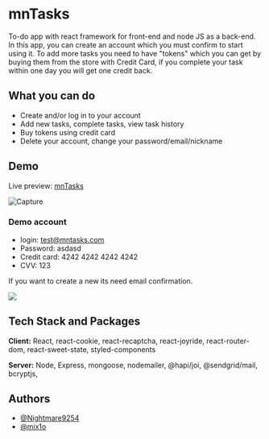 # mnTasks

To-do app with react framework for front-end and node JS as a back-end. In this app, you can create an account which you must confirm to start using it. To add more tasks you need to have "tokens" which you can get by buying them from the store with Credit Card, if you complete your task within one day you will get one credit back.

## What you can do

- Create and/or log in to your account
- Add new tasks, complete tasks, view task history
- Buy tokens using credit card
- Delete your account, change your password/email/nickname

## Demo

Live preview: [mnTasks](https://mntasks.herokuapp.com/)

![Capture](https://user-images.githubusercontent.com/49620354/133835678-fe8bb2fe-810d-46c5-8f50-aa8271b7c6f9.JPG)

### Demo account

- login: test@mntasks.com
- Password: asdasd
- Credit card: 4242 4242 4242 4242
- CVV: 123

If you want to create a new its need email confirmation.

![](./images/preview.png)

<!--
## Run Locally

Clone the project

```bash
  git clone https://github.com/Nightmare9254/mnTasks.git
```

Go to the project directory

```bash
  cd mnTasks
```

Install dependencies

```bash
  npm install
```

Start the server

```bash
  npm run start
``` -->

## Tech Stack and Packages

**Client:** React, react-cookie, react-recaptcha, react-joyride,
react-router-dom, react-sweet-state, styled-components

**Server:** Node, Express, mongoose, nodemailer, @hapi/joi, @sendgrid/mail, bcryptjs,

## Authors

- [@Nightmare9254](https://github.com/Nightmare9254)
- [@mix1o](https://github.com/mix1o)
